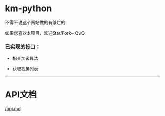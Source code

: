# km-python
不得不说这个网站做的有够烂的

如果您喜欢本项目，欢迎Star/Fork~ QwQ

### 已实现的接口：

* 相关加密算法

* 获取视屏列表



---

# API文档

[/api.md](https://github.com/Deu5MaCH1Na/km-python/blob/master/apidocs/api.md)

